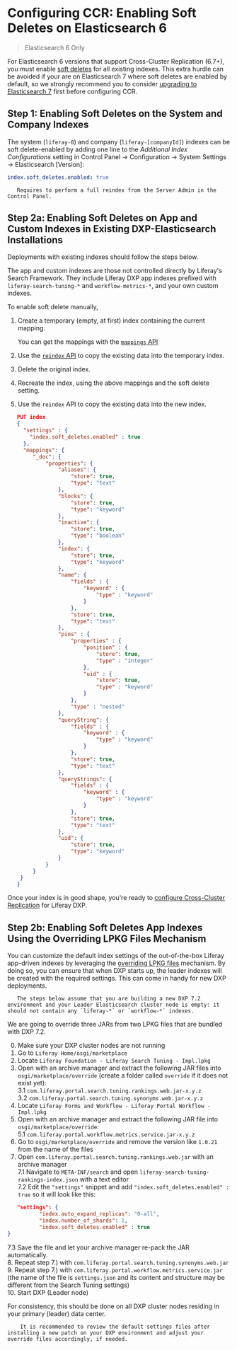 # Configuring CCR: Enabling Soft Deletes on Elasticsearch 6

> Elasticsearch 6 Only

For Elasticsearch 6 versions that support Cross-Cluster Replication (6.7+), you must enable [soft deletes](https://www.elastic.co/guide/en/elasticsearch/reference/6.7/ccr-requirements.html) for all existing indexes. This extra hurdle can be avoided if your are on Elasticsearch 7 where soft deletes are enabled by default, so we strongly recommend you to consider [upgrading to Elasticsearch 7](https://help.liferay.com/hc/en-us/articles/360035444872-Upgrading-to-Elasticsearch-7) first before configuring CCR.

## Step 1: Enabling Soft Deletes on the System and Company Indexes

The system (`liferay-0`) and company (`liferay-[companyId]`) indexes can be soft delete-enabled by adding one line to the _Additional Index Configurations_ setting in Control Panel &rarr; Configuration &rarr; System Settings &rarr; Elasticsearch [Version]:
 
```yaml
index.soft_deletes.enabled: true
```

```note::
   Requires to perform a full reindex from the Server Admin in the Control Panel.
```

## Step 2a: Enabling Soft Deletes on App and Custom Indexes in Existing DXP-Elasticsearch Installations

Deployments with existing indexes should follow the steps below.

The app and custom indexes are those not controlled directly by Liferay's Search Framework. They include Liferay DXP app indexes prefixed with `liferay-search-tuning-*` and `workflow-metrics-*`, and your own custom indexes.

To enable soft delete manually,

1. Create a temporary (empty, at first) index containing the current mapping.

   You can get the mappings with the [`mappings` API](https://www.elastic.co/guide/en/elasticsearch/reference/6.x/indices-get-mapping.html) 

   <!-- https://github.com/liferay/liferay-portal/blob/master/modules/dxp/apps/portal-search-tuning/portal-search-tuning-rankings-web/src/main/resources/META-INF/search/liferay-search-tuning-rankings-index.json -->

1. Use the [`reindex` API](https://www.elastic.co/guide/en/elasticsearch/reference/6.x/docs-reindex.html) to copy the existing data into the temporary index.

1. Delete the original index.

1. Recreate the index, using the above mappings and the soft delete setting.

1. Use the `reindex` API to copy the existing data into the new index.
 
```json
   PUT index
   {
     "settings" : {
       "index.soft_deletes.enabled" : true
     },
     "mappings": {
   		"_doc": {
   			"properties": {
   				"aliases": {
   					"store": true,
   					"type": "text"
   				},
   				"blocks": {
   					"store": true,
   					"type": "keyword"
   				},
   				"inactive": {
   					"store": true,
   					"type": "boolean"
   				},
   				"index": {
   					"store": true,
   					"type": "keyword"
   				},
   				"name": {
   					"fields" : {
   						"keyword" : {
   							"type" : "keyword"
   						}
   					},
   					"store": true,
   					"type": "text"
   				},
   				"pins" : {
   					"properties" : {
   						"position" : {
   							"store": true,
   							"type" : "integer"
   						},
   						"uid" : {
   							"store": true,
   							"type" : "keyword"
   						}
   					},
   					"type" : "nested"
   				},
   				"queryString": {
   					"fields" : {
   						"keyword" : {
   							"type" : "keyword"
   						}
   					},
   					"store": true,
   					"type": "text"
   				},
   				"queryStrings": {
   					"fields" : {
   						"keyword" : {
   							"type" : "keyword"
   						}
   					},
   					"store": true,
   					"type": "text"
   				},
   				"uid": {
   					"store": true,
   					"type": "keyword"
   				}
   			}
   		}
   	}
   }
```

Once your index is in good shape, you're ready to [configure Cross-Cluster Replication](./configuring-cross-cluster-replication.md) for Liferay DXP.

## Step 2b: Enabling Soft Deletes App Indexes Using the Overriding LPKG Files Mechanism

You can customize the default index settings of the out-of-the-box Liferay app-driven indexes by leveraging the [overriding LPKG files](https://help.liferay.com/hc/en-us/articles/360028808552-Overriding-lpkg-Files) mechanism. By doing so, you can ensure that when DXP starts up, the leader indexes will be created with the required settings. This can come in handy for new DXP deployments.

```note::
   The steps below assume that you are building a new DXP 7.2 environment and your Leader Elasticsearch cluster node is empty: it should not contain any `liferay-*` or `workflow-*` indexes.
```

We are going to override three JARs from two LPKG files that are bundled with DXP 7.2.

0. Make sure your DXP cluster nodes are not running
1. Go to `Liferay Home/osgi/marketplace`
2. Locate `Liferay Foundation - Liferay Search Tuning - Impl.lpkg`
3. Open with an archive manager and extract the following JAR files into `osgi/marketplace/override` (create a folder called `override` if it does not exist yet):  
3.1 `com.liferay.portal.search.tuning.rankings.web.jar-x.y.z`  
3.2 `com.liferay.portal.search.tuning.synonyms.web.jar-x.y.z`  
4. Locate `Liferay Forms and Workflow - Liferay Portal Workflow - Impl.lpkg`  
5. Open with an archive manager and extract the following JAR file into `osgi/marketplace/override`:  
5.1 `com.liferay.portal.workflow.metrics.service.jar-x.y.z`  
6. Go to `osgi/marketplace/override` and remove the version like `1.0.21` from the name of the files  
7. Open `com.liferay.portal.search.tuning.rankings.web.jar` with an archive manager  
7.1 Navigate to `META-INF/search` and open `liferay-search-tuning-rankings-index.json` with a text editor  
7.2 Edit the `"settings"` snippet and add `"index.soft_deletes.enabled" : true` so it will look like this:
  ```json
	 "settings": {
		    "index.auto_expand_replicas": "0-all",
		    "index.number_of_shards": 1,
		    "index.soft_deletes.enabled" : true
  }
  ```
  7.3 Save the file and let your archive manager re-pack the JAR automatically.  
8. Repeat step 7.) with `com.liferay.portal.search.tuning.synonyms.web.jar`  
9. Repeat step 7.) with `com.liferay.portal.workflow.metrics.service.jar` (the name of the file is `settings.json` and its content and structure may be different from the Search Tuning settings)  
10. Start DXP (Leader node)
 
For consistency, this should be done on all DXP cluster nodes residing in your primary (leader) data center.
 
```note::
    It is recommended to review the default settings files after installing a new patch on your DXP environment and adjust your override files accordingly, if needed.
```
